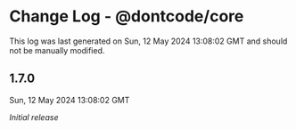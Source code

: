 # Change Log - @dontcode/core

This log was last generated on Sun, 12 May 2024 13:08:02 GMT and should not be manually modified.

## 1.7.0
Sun, 12 May 2024 13:08:02 GMT

_Initial release_

